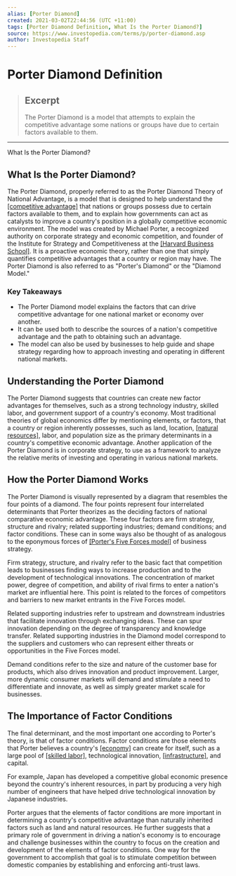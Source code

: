 ```yaml
---
alias: [Porter Diamond]
created: 2021-03-02T22:44:56 (UTC +11:00)
tags: [Porter Diamond Definition, What Is the Porter Diamond?]
source: https://www.investopedia.com/terms/p/porter-diamond.asp
author: Investopedia Staff
---
```


# Porter Diamond Definition

> ## Excerpt
> The Porter Diamond is a model that attempts to explain the competitive advantage some nations or groups have due to certain factors available to them.

---

What Is the Porter Diamond?
## What Is the Porter Diamond?

The Porter Diamond, properly referred to as the Porter Diamond Theory of National Advantage, is a model that is designed to help understand the [[competitive advantage]](https://www.investopedia.com/terms/c/competitive_advantage.asp) that nations or groups possess due to certain factors available to them, and to explain how governments can act as catalysts to improve a country's position in a globally competitive economic environment. The model was created by Michael Porter, a recognized authority on corporate strategy and economic competition, and founder of the Institute for Strategy and Competitiveness at the [[Harvard Business School]](https://www.investopedia.com/terms/h/harvard-business.asp). It is a proactive economic theory, rather than one that simply quantifies competitive advantages that a country or region may have. The Porter Diamond is also referred to as "Porter's Diamond" or the "Diamond Model."

### Key Takeaways

-   The Porter Diamond model explains the factors that can drive competitive advantage for one national market or economy over another.
-   It can be used both to describe the sources of a nation's competitive advantage and the path to obtaining such an advantage.
-   The model can also be used by businesses to help guide and shape strategy regarding how to approach investing and operating in different national markets.

## Understanding the Porter Diamond

The Porter Diamond suggests that countries can create new factor advantages for themselves, such as a strong technology industry, skilled labor, and government support of a country's economy. Most traditional theories of global economics differ by mentioning elements, or factors, that a country or region inherently possesses, such as land, location, [[natural resources]](https://www.investopedia.com/articles/basics/12/natural-resource-investing.asp), labor, and population size as the primary determinants in a country's competitive economic advantage. Another application of the Porter Diamond is in corporate strategy, to use as a framework to analyze the relative merits of investing and operating in various national markets.

## How the Porter Diamond Works

The Porter Diamond is visually represented by a diagram that resembles the four points of a diamond. The four points represent four interrelated determinants that Porter theorizes as the deciding factors of national comparative economic advantage. These four factors are firm strategy, structure and rivalry; related supporting industries; demand conditions; and factor conditions. These can in some ways also be thought of as analogous to the eponymous forces of [[Porter's Five Forces model]](https://www.investopedia.com/terms/p/porter.asp) of business strategy.

Firm strategy, structure, and rivalry refer to the basic fact that competition leads to businesses finding ways to increase production and to the development of technological innovations. The concentration of market power, degree of competition, and ability of rival firms to enter a nation's market are influential here. This point is related to the forces of competitors and barriers to new market entrants in the Five Forces model.

Related supporting industries refer to upstream and downstream industries that facilitate innovation through exchanging ideas. These can spur innovation depending on the degree of transparency and knowledge transfer. Related supporting industries in the Diamond model correspond to the suppliers and customers who can represent either threats or opportunities in the Five Forces model.

Demand conditions refer to the size and nature of the customer base for products, which also drives innovation and product improvement. Larger, more dynamic consumer markets will demand and stimulate a need to differentiate and innovate, as well as simply greater market scale for businesses.

## The Importance of Factor Conditions

The final determinant, and the most important one according to Porter's theory, is that of factor conditions. Factor conditions are those elements that Porter believes a country's [[economy]](https://www.investopedia.com/terms/e/economy.asp) can create for itself, such as a large pool of [[skilled labor]](https://www.investopedia.com/terms/s/skilled-labor.asp), technological innovation, [[infrastructure]](https://www.investopedia.com/terms/i/infrastructure.asp), and capital.

For example, Japan has developed a competitive global economic presence beyond the country's inherent resources, in part by producing a very high number of engineers that have helped drive technological innovation by Japanese industries.

Porter argues that the elements of factor conditions are more important in determining a country's competitive advantage than naturally inherited factors such as land and natural resources. He further suggests that a primary role of government in driving a nation's economy is to encourage and challenge businesses within the country to focus on the creation and development of the elements of factor conditions. One way for the government to accomplish that goal is to stimulate competition between domestic companies by establishing and enforcing anti-trust laws.
